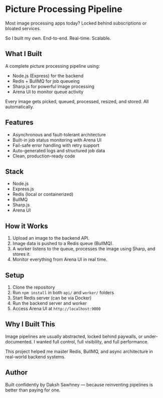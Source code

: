 # Picture Processing Pipeline

Most image processing apps today? Locked behind subscriptions or bloated services.

So I built my own. End-to-end. Real-time. Scalable.

## What I Built

A complete picture processing pipeline using:
- Node.js (Express) for the backend
- Redis + BullMQ for job queueing
- Sharp.js for powerful image processing
- Arena UI to monitor queue activity

Every image gets picked, queued, processed, resized, and stored. All automatically.

## Features

- Asynchronous and fault-tolerant architecture
- Built-in job status monitoring with Arena UI
- Fail-safe error handling with retry support
- Auto-generated logs and structured job data
- Clean, production-ready code

## Stack

- Node.js
- Express.js
- Redis (local or containerized)
- BullMQ
- Sharp.js
- Arena UI

## How it Works

1. Upload an image to the backend API.
2. Image data is pushed to a Redis queue (BullMQ).
3. A worker listens to the queue, processes the image using Sharp, and stores it.
4. Monitor everything from Arena UI in real time.

## Setup

1. Clone the repository
2. Run `npm install` in both `api/` and `worker/` folders
3. Start Redis server (can be via Docker)
4. Run the backend server and worker
5. Access Arena UI at `http://localhost:9000`

## Why I Built This

Image pipelines are usually abstracted, locked behind paywalls, or under-documented. I wanted full control, full visibility, and full performance.

This project helped me master Redis, BullMQ, and async architecture in real-world backend systems.

## Author

Built confidently by Daksh Sawhney — because reinventing pipelines is better than paying for one.

